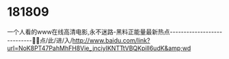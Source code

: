 # 181809
一个人看的www在线高清电影,永不迷路-黑料正能量最新热点----------------------------🧓🧓点/此/进/入/http://www.baidu.com/link?url=NoK8PT47PahMhFH8Vie_jnciyIKNTTtVBQKpill6udK&amp;wd
